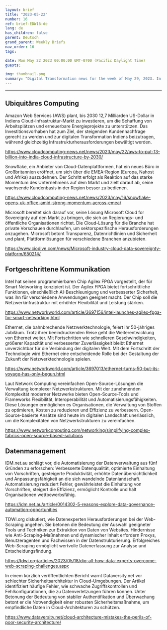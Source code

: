 ```yaml
---
layout: brief
title: "2023-05-22"
number: 16
ref: brief-EDW16-de
lang: de
has_children: false
parent: Deutsch
grand_parent: Weekly Briefs
nav_order: 16
tags:

date: Mon May 22 2023 00:00:00 GMT-0700 (Pacific Daylight Time)
guests:

img: thumbnail.png
summary: "Digital Transformation news for the week of May 29, 2023. In this episode."
---
```




---

## Ubiquitäres Computing

Amazon Web Services (AWS) plant, bis 2030 12,7 Milliarden US-Dollar in Indiens Cloud-Infrastruktur-Markt zu investieren, um die Schaffung von Arbeitsplätzen und erneuerbare Energieprojekte zu unterstützen. Das Investitionsvorhaben hat zum Ziel, der steigenden Kundennachfrage gerecht zu werden und zur digitalen Transformation Indiens beizutragen, während gleichzeitig Infrastrukturherausforderungen bewältigt werden.

[https://www.cloudcomputing-news.net/news/2023/may/22/aws-to-put-13-billion-into-india-cloud-infrastructure-by-2030/](https://www.cloudcomputing-news.net/news/2023/may/22/aws-to-put-13-billion-into-india-cloud-infrastructure-by-2030/)

Snowflake, ein Anbieter von Cloud-Datenplattformen, hat ein neues Büro in Großbritannien eröffnet, um sich über die EMEA-Region (Europa, Nahost und Afrika) auszudehnen. Der Schritt erfolgt als Reaktion auf das starke Momentum des Unternehmens auf dem Markt und zielt darauf ab, seine wachsende Kundenbasis in der Region besser zu bedienen.

[https://www.cloudcomputing-news.net/news/2023/may/16/snowflake-opens-uk-office-amid-strong-momentum-across-emea/](https://www.cloudcomputing-news.net/news/2023/may/16/snowflake-opens-uk-office-amid-strong-momentum-across-emea/)

Microsoft bereitet sich darauf vor, seine Lösung Microsoft Cloud for Sovereignty auf den Markt zu bringen, die sich an Regierungs- und öffentliche Organisationen richtet. Die Cloud-Lösung für die Branche hat private Vorschauen durchlaufen, um sektorspezifische Herausforderungen anzugehen. Microsoft betont Transparenz, Datenrichtlinien und Sicherheit und plant, Plattformlösungen für verschiedene Branchen anzubieten.

[https://www.ciodive.com/news/Microsoft-industry-cloud-data-sovereignty-platform/650214/](https://www.ciodive.com/news/Microsoft-industry-cloud-data-sovereignty-platform/650214/)

## Fortgeschrittene Kommunikation

Intel hat seinen programmierbaren Chip Agilex FPGA vorgestellt, der für Smart Networking konzipiert ist. Der Agilex FPGA bietet fortschrittliche Funktionen, einschließlich AI-Beschleunigung und verbesserter Sicherheit, was ihn für verschiedene Anwendungen geeignet macht. Der Chip soll die Netzwerkinfrastruktur mit erhöhter Flexibilität und Leistung stärken.

[https://www.networkworld.com/article/3697156/intel-launches-agilex-fpga-for-smart-networking.html](https://www.networkworld.com/article/3697156/intel-launches-agilex-fpga-for-smart-networking.html)

Ethernet, die bahnbrechende Netzwerktechnologie, feiert ihr 50-jähriges Jubiläum. Trotz ihrer beeindruckenden Reise geht die Weiterentwicklung von Ethernet weiter. Mit Fortschritten wie schnelleren Geschwindigkeiten, größerer Kapazität und verbesserter Zuverlässigkeit bleibt Ethernet unverzichtbar für die Verbindung der digitalen Welt. Mit dem Fortschritt der Technologie wird Ethernet eine entscheidende Rolle bei der Gestaltung der Zukunft der Netzwerktechnologie spielen.

[https://www.networkworld.com/article/3697013/ethernet-turns-50-but-its-voyage-has-only-begun.html](https://www.networkworld.com/article/3697013/ethernet-turns-50-but-its-voyage-has-only-begun.html)

Laut Network Computing vereinfachen Open-Source-Lösungen die Verwaltung komplexer Netzwerkstrukturen. Mit der zunehmenden Komplexität moderner Netzwerke bieten Open-Source-Tools und Frameworks Flexibilität, Interoperabilität und Automatisierungsfähigkeiten. Diese Lösungen ermöglichen es Organisationen, die Verwaltung von Stoffen zu optimieren, Kosten zu reduzieren und Effizienz zu verbessern. Open-Source-basierte Ansätze sind heute im digitalen Landschaft unerlässlich, um die Komplexitäten von Netzwerkstrukturen zu vereinfachen.

[https://www.networkcomputing.com/networking/simplifying-complex-fabrics-open-source-based-solutions](https://www.networkcomputing.com/networking/simplifying-complex-fabrics-open-source-based-solutions)

## Datenmanagement

IDM.net.au schlägt vor, die Automatisierung der Datenverwaltung aus fünf Gründen zu erforschen: Verbesserte Datenqualität, optimierte Einhaltung von Vorschriften, gesteigerte Produktivität, erhöhte Datenübersichtlichkeit und Anpassungsfähigkeit an die sich wandelnde Datenlandschaft. Automatisierung reduziert Fehler, gewährleistet die Einhaltung von Vorschriften, steigert die Effizienz, ermöglicht Kontrolle und hält Organisationen wettbewerbsfähig.

[https://idm.net.au/article/0014302-5-reasons-explore-data-governance-automation-opportunities](https://idm.net.au/article/0014302-5-reasons-explore-data-governance-automation-opportunities)

TDWI.org diskutiert, wie Datenexperten Herausforderungen bei der Web-Scraping angehen. Sie betonen die Bedeutung der Auswahl geeigneter Tools und Techniken zur Extraktion von Daten von Websites. Hindernisse wie Anti-Scraping-Maßnahmen und dynamischer Inhalt erfordern Proxys, Benutzeragenten und Fachwissen in der Datenstrukturierung. Erfolgreiches Web-Scraping ermöglicht wertvolle Datenerfassung zur Analyse und Entscheidungsfindung.

[https://tdwi.org/articles/2023/05/18/diq-all-how-data-experts-overcome-web-scraping-challenges.aspx](https://tdwi.org/articles/2023/05/18/diq-all-how-data-experts-overcome-web-scraping-challenges.aspx)

In einem kürzlich veröffentlichten Bericht warnt Dataversity.net vor schlechter Sicherheitsarchitektur in Cloud-Umgebungen. Der Artikel identifiziert häufige Fehler, wie schwache Zugriffskontrollen und Fehlkonfigurationen, die zu Datenverletzungen führen können. Unter Betonung der Bedeutung von stabiler Authentifikation und Überwachung betont er die Notwendigkeit einer robusten Sicherheitsmaßnahme, um empfindliche Daten in Cloud-Architekturen zu schützen.

[https://www.dataversity.net/cloud-architecture-mistakes-the-perils-of-poor-security-architecture/](https://www.dataversity.net/cloud-architecture-mistakes-the-perils-of-poor-security-architecture/)


